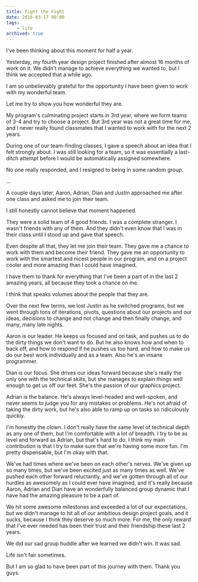 ```yaml
---
title: Fight the Fight
date: 2016-03-17 00:00
tags:
    - life
archived: true
---
```


I've been thinking about this moment for half a year.

Yesterday, my fourth year design project finished after almost 16 months of work on it. We didn't manage to achieve everything we wanted to, but I think we accepted that a while ago. 

I am so unbelievably grateful for the opportunity I have been given to work with my wonderful team. 

Let me try to show you how wonderful they are. 

My program's culminating project starts in 3rd year, where we form teams of 3-4 and try to choose a project. But 3rd year was not a great time for me, and I never really found classmates that I wanted to work with for the next 2 years. 

During one of our team-finding classes, I gave a speech about an idea that I felt strongly about. I was still looking for a team, so it was essentially a last-ditch attempt before I would be automatically assigned somewhere. 

No one really responded, and I resigned to being in some random group.

...

A couple days later, Aaron, Adrian, Dian and Justin approached me after one class and asked me to join their team. 

I still honestly cannot believe that moment happened. 

They were a solid team of 4 good friends. I was a complete stranger. I wasn't friends with any of them. And they didn't even know that I was in their class until I stood up and gave that speech.

Even despite all that, they let me join their team. They gave me a chance to work with them and become their friend. They gave me an opportunity to work with the smartest and nicest people in our program, and on a project cooler and more amazing than I could have imagined. 

I have them to thank for everything that I've been a part of in the last 2 amazing years, all because they took a chance on me. 

I think that speaks volumes about the people that they are. 


Over the next few terms, we lost Justin as he switched programs, but we went through tons of iterations, pivots, questions about our projects and our ideas, decisions to change and not change and then finally change, and many, many late nights. 

Aaron is our leader. He keeps us focused and on task, and pushes us to do the dirty things we don't want to do. But he also knows how and when to back off, and how to respond if he pushes us too hard, and how to make us do our best work individually and as a team. Also he's an insane programmer. 

Dian is our focus. She drives our ideas forward because she's really the only one with the technical skills, but she manages to explain things well enough to get us off our feet. She's the passion of our graphics project. 

Adrian is the balance. He's always level-headed and well-spoken, and never seems to judge you for any mistakes or problems. He's not afraid of taking the dirty work, but he's also able to ramp up on tasks so ridiculously quickly. 

I'm honestly the clown. I don't really have the same level of technical depth as any one of them, but I'm comfortable with a lot of breadth. I try to be as level and forward as Adrian, but that's hard to do. I think my main contribution is that I try to make sure that we're having some more fun. I'm pretty dispensable, but I'm okay with that.

We've had times where we've been on each other's nerves. We've given up so many times, but we've been excited just as many times as well. We've pushed each other forward reluctantly, and we've gotten through all of our hurdles as awesomely as I could ever have imagined, and it's really because Aaron, Adrian and Dian have an wonderfully balanced group dynamic that I have had the amazing pleasure to be a part of. 

We hit some awesome milestones and exceeded a lot of our expectations, but we didn't manage to hit all of our ambitious design project goals, and it sucks, because I think they deserve so much more. For me, the only reward that I've ever needed has been their trust and their friendship these last 2 years. 

We did our sad group huddle after we learned we didn't win. It was sad.

Life isn't fair sometimes. 

But I am so glad to have been part of this journey with them. Thank you guys.
